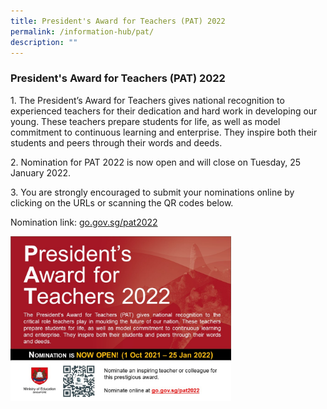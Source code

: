 ```yaml
---
title: President's Award for Teachers (PAT) 2022
permalink: /information-hub/pat/
description: ""
---
```

### President's Award for Teachers (PAT) 2022

1\.  The President’s Award for Teachers gives national recognition to experienced teachers for their dedication and hard work in developing our young. These teachers prepare students for life, as well as model commitment to continuous learning and enterprise. They inspire both their students and peers through their words and deeds.

2\.  Nomination for PAT 2022 is now open and will close on Tuesday, 25 January 2022.

3\.  You are strongly encouraged to submit your nominations online by clicking on the URLs or scanning the QR codes below.

  

Nomination link: [go.gov.sg/pat2022](http://go.gov.sg/pat2022)

<img src="/images/pat100.png" style="width:70%">